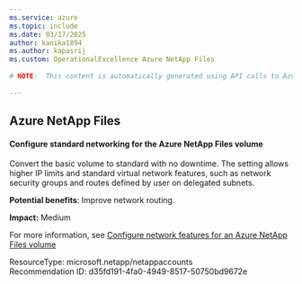 ```yaml
---
ms.service: azure
ms.topic: include
ms.date: 03/17/2025
author: kanika1894
ms.author: kapasrij
ms.custom: OperationalExcellence Azure NetApp Files
  
# NOTE:  This content is automatically generated using API calls to Azure. Any edits made on these files will be overwritten in the next run of the script. 
  
---
```

  
## Azure NetApp Files  
  
<!--d35fd191-4fa0-4949-8517-50750bd9672e_begin-->

#### Configure standard networking for the Azure NetApp Files volume  
  
Convert the basic volume to standard with no downtime. The setting allows higher IP limits and standard virtual network features, such as network security groups and routes defined by user on delegated subnets.  
  
**Potential benefits**: Improve network routing.  

**Impact:** Medium
  
For more information, see [Configure network features for an Azure NetApp Files volume](/azure/azure-netapp-files/configure-network-features#edit-network-features-option-for-existing-volumes)  

ResourceType: microsoft.netapp/netappaccounts  
Recommendation ID: d35fd191-4fa0-4949-8517-50750bd9672e  


<!--d35fd191-4fa0-4949-8517-50750bd9672e_end-->

<!--articleBody-->
